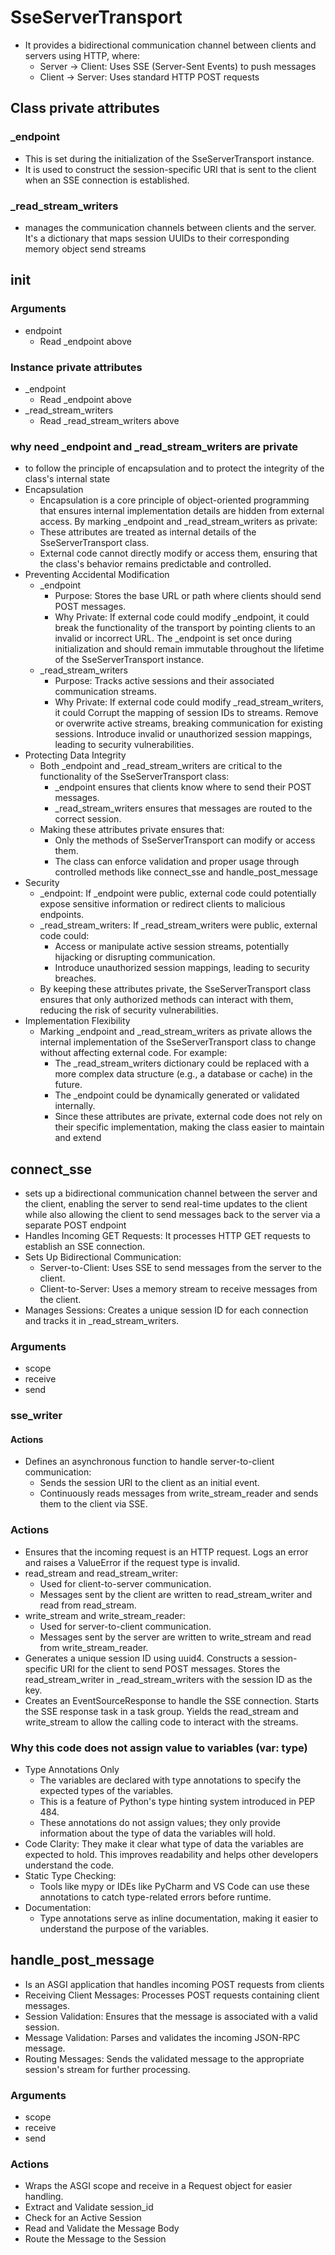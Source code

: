 # SseServerTransport
- It provides a bidirectional communication channel between clients and servers using HTTP, where:
    - Server → Client: Uses SSE (Server-Sent Events) to push messages
    - Client → Server: Uses standard HTTP POST requests

## Class private attributes
### _endpoint
- This is set during the initialization of the SseServerTransport instance.
- It is used to construct the session-specific URI that is sent to the client when an SSE connection is established.
### _read_stream_writers
- manages the communication channels between clients and the server. It's a dictionary that maps session UUIDs to their corresponding memory object send streams

## __init__
### Arguments
- endpoint
    - Read _endpoint above
### Instance private attributes
- _endpoint
    - Read _endpoint above
- _read_stream_writers
    - Read _read_stream_writers above
### why need _endpoint and _read_stream_writers are private
- to follow the principle of encapsulation and to protect the integrity of the class's internal state
- Encapsulation
    - Encapsulation is a core principle of object-oriented programming that ensures internal implementation details are hidden from external access. By marking _endpoint and _read_stream_writers as private:
    - These attributes are treated as internal details of the SseServerTransport class.
    - External code cannot directly modify or access them, ensuring that the class's behavior remains predictable and controlled.
- Preventing Accidental Modification
    - _endpoint
        - Purpose: Stores the base URL or path where clients should send POST messages.
        - Why Private: If external code could modify _endpoint, it could break the functionality of the transport by pointing clients to an invalid or incorrect URL. The _endpoint is set once during initialization and should remain immutable throughout the lifetime of the SseServerTransport instance.
    - _read_stream_writers
        - Purpose: Tracks active sessions and their associated communication streams.
        - Why Private: If external code could modify _read_stream_writers, it could Corrupt the mapping of session IDs to streams. Remove or overwrite active streams, breaking communication for existing sessions. Introduce invalid or unauthorized session mappings, leading to security vulnerabilities.
- Protecting Data Integrity
    - Both _endpoint and _read_stream_writers are critical to the functionality of the SseServerTransport class:
        - _endpoint ensures that clients know where to send their POST messages.
        - _read_stream_writers ensures that messages are routed to the correct session.
    - Making these attributes private ensures that:
        - Only the methods of SseServerTransport can modify or access them.
        - The class can enforce validation and proper usage through controlled methods like connect_sse and handle_post_message
- Security
    - _endpoint: If _endpoint were public, external code could potentially expose sensitive information or redirect clients to malicious endpoints.
    - _read_stream_writers: If _read_stream_writers were public, external code could:
        - Access or manipulate active session streams, potentially hijacking or disrupting communication.
        - Introduce unauthorized session mappings, leading to security breaches.
    - By keeping these attributes private, the SseServerTransport class ensures that only authorized methods can interact with them, reducing the risk of security vulnerabilities.
- Implementation Flexibility
    - Marking _endpoint and _read_stream_writers as private allows the internal implementation of the SseServerTransport class to change without affecting external code. For example:
        - The _read_stream_writers dictionary could be replaced with a more complex data structure (e.g., a database or cache) in the future.
        - The _endpoint could be dynamically generated or validated internally.
        - Since these attributes are private, external code does not rely on their specific implementation, making the class easier to maintain and extend

## connect_sse
- sets up a bidirectional communication channel between the server and the client, enabling the server to send real-time updates to the client while also allowing the client to send messages back to the server via a separate POST endpoint
- Handles Incoming GET Requests: It processes HTTP GET requests to establish an SSE connection.
- Sets Up Bidirectional Communication:
    - Server-to-Client: Uses SSE to send messages from the server to the client.
    - Client-to-Server: Uses a memory stream to receive messages from the client.
- Manages Sessions: Creates a unique session ID for each connection and tracks it in _read_stream_writers.
### Arguments
- scope
- receive
- send
### sse_writer
#### Actions
- Defines an asynchronous function to handle server-to-client communication:
    - Sends the session URI to the client as an initial event.
    - Continuously reads messages from write_stream_reader and sends them to the client via SSE.
### Actions
- Ensures that the incoming request is an HTTP request. Logs an error and raises a ValueError if the request type is invalid.
- read_stream and read_stream_writer:
    - Used for client-to-server communication.
    - Messages sent by the client are written to read_stream_writer and read from read_stream.
- write_stream and write_stream_reader:
    - Used for server-to-client communication.
    - Messages sent by the server are written to write_stream and read from write_stream_reader.
- Generates a unique session ID using uuid4. Constructs a session-specific URI for the client to send POST messages. Stores the read_stream_writer in _read_stream_writers with the session ID as the key.
- Creates an EventSourceResponse to handle the SSE connection. Starts the SSE response task in a task group. Yields the read_stream and write_stream to allow the calling code to interact with the streams.
### Why this code does not assign value to variables (var: type)
- Type Annotations Only
    - The variables are declared with type annotations to specify the expected types of the variables.
    - This is a feature of Python's type hinting system introduced in PEP 484.
    - These annotations do not assign values; they only provide information about the type of data the variables will hold.
- Code Clarity:
    They make it clear what type of data the variables are expected to hold.
    This improves readability and helps other developers understand the code.
- Static Type Checking:
    - Tools like mypy or IDEs like PyCharm and VS Code can use these annotations to catch type-related errors before runtime.
- Documentation:
    - Type annotations serve as inline documentation, making it easier to understand the purpose of the variables.

## handle_post_message
- Is an ASGI application that handles incoming POST requests from clients
- Receiving Client Messages: Processes POST requests containing client messages.
- Session Validation: Ensures that the message is associated with a valid session.
- Message Validation: Parses and validates the incoming JSON-RPC message.
- Routing Messages: Sends the validated message to the appropriate session's stream for further processing.
### Arguments
- scope
- receive
- send
### Actions
- Wraps the ASGI scope and receive in a Request object for easier handling.
- Extract and Validate session_id
- Check for an Active Session
- Read and Validate the Message Body
- Route the Message to the Session
